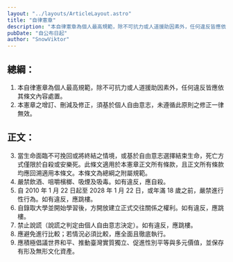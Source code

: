 ```yaml
---
layout: "../layouts/ArticleLayout.astro"
title: "自律憲章"
description: "本自律憲章為個人最高規範，除不可抗力或人道援助因素外，任何違反皆應依其條文內容處置。"
pubDate: "自公布日起"
author: "SnowViktor"
---
```


## 總綱：
1. 本自律憲章為個人最高規範，除不可抗力或人道援助因素外，任何違反皆應依其條文內容處置。
2. 本憲章之增訂、刪減及修正，須基於個人自由意志，未遵循此原則之修正一律無效。
## 正文：
3. 當生命面臨不可挽回或將終結之情境，或基於自由意志選擇結束生命，死亡方式僅限於自殺或安樂死。此條文適用於本憲章正文所有條款，且正文所有條款均應回溯適用本條文。本條文為總綱之附屬規範。
4. 嚴禁飲酒、咀嚼檳榔、吸煙及吸毒。如有違反，應自殺。
5. 自 2010 年 1 月 22 日起至 2028 年 1 月 22 日，或年滿 18 歲之前，嚴禁進行性行為。如有違反，應跳樓。
6. 自錄取大學並開始學習後，方開放建立正式交往關係之權利。如有違反，應跳樓。
7. 禁止說謊（說謊之判定由個人自由意志決定）。如有違反，應跳樓。
8. 應避免進行比較；若情況必須比較，應全面且徹底執行。
9. 應積極倡議世界和平、推動臺灣實質獨立、促進性別平等與多元價值，並保存有形及無形文化資產。
